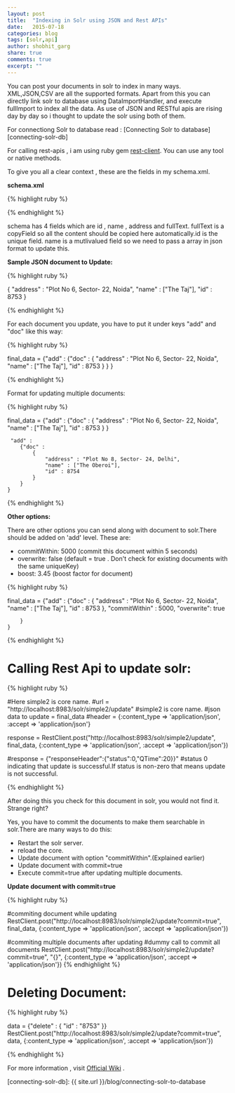 ```yaml
---
layout: post
title:  "Indexing in Solr using JSON and Rest APIs"
date:   2015-07-18
categories: blog
tags: [solr,api]
author: shobhit_garg
share: true
comments: true
excerpt: ""
---
```



You can post your documents in solr to index in many ways.  XML,JSON,CSV are all the supported formats. Apart from this you can directly link solr to database using DataImportHandler, and execute fullImport to index all the data. As use of JSON and RESTful apis are rising day by day so i thought to update the solr using both of them.

For connectiong Solr to database read : [Connecting Solr to database][connecting-solr-db]

For calling rest-apis , i am using ruby gem [rest-client][rest-client]. You can use any tool or native methods.



To give you all a clear context , these are the fields in my schema.xml.

__schema.xml__

{% highlight ruby %}

<fields>
		<field name='id' type='string' required='true' />
		<field name='name' type='string' multiValued='true' stored='true'/>
		<field name='address' type='text_ws' />
		<copyField source='*' dest='fullText' />
		<field name='fullText' type='text_en'  multiValued='true' indexed='true' 		/>
</fields>

{% endhighlight %}

schema has 4 fields which are id , name , address and fullText. fullText is a copyField so all the content should be copied here automatically.id is the unique field. name is a mutlivalued field so we need to pass a array in json format to update this.



__Sample JSON document to Update:__


{% highlight ruby %}

  {
	        "address" : "Plot No 6, Sector- 22, Noida",
	        "name" : ["The Taj"],
	        "id" : 8753
  }

{% endhighlight %}



For each document you update, you have to put it under keys "add" and "doc" like this way:


{% highlight ruby %}

 final_data = 
 	{"add" : 
 		{"doc" :
		 	{
		        "address" : "Plot No 6, Sector- 22, Noida",
		        "name" : ["The Taj"],
		        "id" : 8753
		    }
	    }
    }

{% endhighlight %}


Format for updating multiple documents:

 {% highlight ruby %}

 final_data = 
 	{"add" : 
 		{"doc" :
		 	{
		        "address" : "Plot No 6, Sector- 22, Noida",
		        "name" : ["The Taj"],
		        "id" : 8753
		    }
	    }

	 "add" : 
 		{"doc" :
		 	{
		        "address" : "Plot No 8, Sector- 24, Delhi",
		        "name" : ["The Oberoi"],
		        "id" : 8754
		    }
	    }
    }

{% endhighlight %}


__Other options:__

There are other options you can send along with document to solr.There should be added on 'add' level. These are:

* commitWithin: 5000   (commit this document within 5 seconds)
* overwrite: false     (default = true . Don't check for existing documents with the same uniqueKey)
* boost: 3.45  (boost factor for document)


{% highlight ruby %}

 final_data = 
 	{"add" : 
 		{"doc" :
		 	{
		        "address" : "Plot No 6, Sector- 22, Noida",
		        "name" : ["The Taj"],
		        "id" : 8753
		    },
		    "commitWithin" : 5000,
		    "overwrite": true

	    }
    }

{% endhighlight %}






# Calling Rest Api to update solr:

{% highlight ruby %}

#Here simple2 is core name.
#url =  "http://localhost:8983/solr/simple2/update" #simple2 is core name.
#json data to update = final_data
#header = {:content_type => 'application/json', :accept => 'application/json'} 

response = RestClient.post("http://localhost:8983/solr/simple2/update", final_data, {:content_type => 'application/json', :accept => 'application/json'})

#response = {"responseHeader":{"status":0,"QTime":20}}"
#status 0 indicating that update is successful.If status is non-zero that means update is not successful.

{% endhighlight %}

After doing this you check for this document in solr, you would not find it. Strange right?

Yes, you have to commit the documents to make them searchable in solr.There are many ways to do this:

* Restart the solr server.
* reload the core.
* Update document with option "commitWithin".(Explained earlier)
* Update document with commit=true
* Execute commit=true after updating multiple documents.


__Update document with commit=true__



{% highlight ruby %}

#commiting document while updating
RestClient.post("http://localhost:8983/solr/simple2/update?commit=true", final_data, {:content_type => 'application/json', :accept => 'application/json'})

#commiting multiple documents after updating
#dummy call to commit all documents
RestClient.post("http://localhost:8983/solr/simple2/update?commit=true", "{}", {:content_type => 'application/json', :accept => 'application/json'})
{% endhighlight %}



# Deleting Document:

{% highlight ruby %}

data = {"delete"  : { "id"  : "8753" }}
RestClient.post("http://localhost:8983/solr/simple2/update?commit=true", data, {:content_type => 'application/json', :accept => 'application/json'})

{% endhighlight %}

For more information , visit [Official Wiki][solr-update-wiki] . 

[rest-client]:   https://github.com/rest-client/rest-client
[solr-update-wiki]:  https://cwiki.apache.org/confluence/display/solr/Uploading+Data+with+Index+Handlers
[connecting-solr-db]: {{ site.url }}/blog/connecting-solr-to-database
